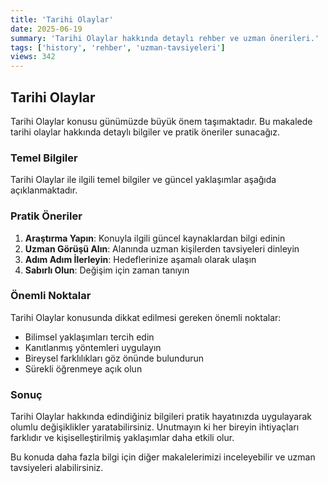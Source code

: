 ```yaml
---
title: 'Tarihi Olaylar'
date: 2025-06-19
summary: 'Tarihi Olaylar hakkında detaylı rehber ve uzman önerileri.'
tags: ['history', 'rehber', 'uzman-tavsiyeleri']
views: 342
---
```


## Tarihi Olaylar

Tarihi Olaylar konusu günümüzde büyük önem taşımaktadır. Bu makalede tarihi olaylar hakkında detaylı bilgiler ve pratik öneriler sunacağız.

### Temel Bilgiler

Tarihi Olaylar ile ilgili temel bilgiler ve güncel yaklaşımlar aşağıda açıklanmaktadır.

### Pratik Öneriler

1. **Araştırma Yapın**: Konuyla ilgili güncel kaynaklardan bilgi edinin
2. **Uzman Görüşü Alın**: Alanında uzman kişilerden tavsiyeleri dinleyin
3. **Adım Adım İlerleyin**: Hedeflerinize aşamalı olarak ulaşın
4. **Sabırlı Olun**: Değişim için zaman tanıyın

### Önemli Noktalar

Tarihi Olaylar konusunda dikkat edilmesi gereken önemli noktalar:

- Bilimsel yaklaşımları tercih edin
- Kanıtlanmış yöntemleri uygulayın
- Bireysel farklılıkları göz önünde bulundurun
- Sürekli öğrenmeye açık olun

### Sonuç

Tarihi Olaylar hakkında edindiğiniz bilgileri pratik hayatınızda uygulayarak olumlu değişiklikler yaratabilirsiniz. Unutmayın ki her bireyin ihtiyaçları farklıdır ve kişiselleştirilmiş yaklaşımlar daha etkili olur.

Bu konuda daha fazla bilgi için diğer makalelerimizi inceleyebilir ve uzman tavsiyeleri alabilirsiniz.